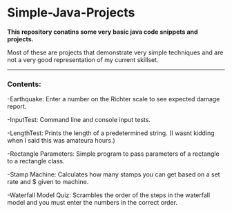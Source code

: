 # Simple-Java-Projects

**This repository conatins some very basic java code snippets and projects.**

Most of these are projects that demonstrate very simple techniques and are not a very good representation of my current skillset.

---
### Contents:

-Earthquake: Enter a number on the Richter scale to see expected damage report.

-InputTest: Command line and console input tests. 

-LengthTest: Prints the length of a predetermined string. (I wasnt kidding when I said this was amateura hours.)

-Rectangle Parameters: Simple program to pass parameters of a rectangle to a rectangle class.

-Stamp Machine: Calculates how many stamps you can get based on a set rate and $ given to machine.

-Waterfall Model Quiz: Scrambles the order of the steps in the waterfall model and you must enter the numbers in the correct order. 
